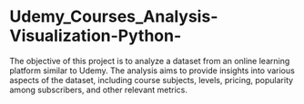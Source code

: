# Udemy_Courses_Analysis-Visualization-Python-
The objective of this project is to analyze a dataset from an online learning platform similar to Udemy. The analysis aims to provide insights into various aspects of the dataset, including course subjects, levels, pricing, popularity among subscribers, and other relevant metrics. 
